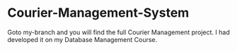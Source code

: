 # Courier-Management-System

Goto my-branch and you will find the full Courier Management project. I had developed it on my Database Management Course.
